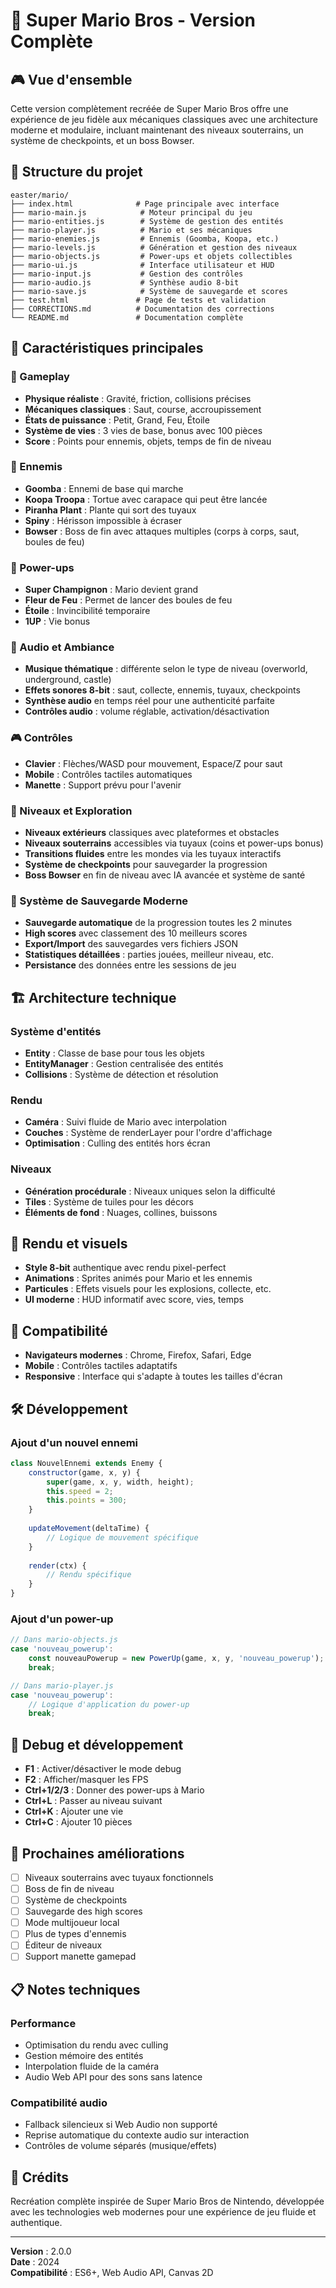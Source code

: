 # 🍄 Super Mario Bros - Version Complète

## 🎮 Vue d'ensemble

Cette version complètement recréée de Super Mario Bros offre une expérience de jeu fidèle aux mécaniques classiques avec une architecture moderne et modulaire, incluant maintenant des niveaux souterrains, un système de checkpoints, et un boss Bowser.

## 📁 Structure du projet

```
easter/mario/
├── index.html              # Page principale avec interface
├── mario-main.js            # Moteur principal du jeu
├── mario-entities.js        # Système de gestion des entités
├── mario-player.js          # Mario et ses mécaniques
├── mario-enemies.js         # Ennemis (Goomba, Koopa, etc.)
├── mario-levels.js          # Génération et gestion des niveaux
├── mario-objects.js         # Power-ups et objets collectibles
├── mario-ui.js              # Interface utilisateur et HUD
├── mario-input.js           # Gestion des contrôles
├── mario-audio.js           # Synthèse audio 8-bit
├── mario-save.js            # Système de sauvegarde et scores
├── test.html               # Page de tests et validation
├── CORRECTIONS.md          # Documentation des corrections
└── README.md               # Documentation complète
```

## 🚀 Caractéristiques principales

### 🎯 Gameplay
- **Physique réaliste** : Gravité, friction, collisions précises
- **Mécaniques classiques** : Saut, course, accroupissement
- **États de puissance** : Petit, Grand, Feu, Étoile
- **Système de vies** : 3 vies de base, bonus avec 100 pièces
- **Score** : Points pour ennemis, objets, temps de fin de niveau

### 👾 Ennemis
- **Goomba** : Ennemi de base qui marche
- **Koopa Troopa** : Tortue avec carapace qui peut être lancée
- **Piranha Plant** : Plante qui sort des tuyaux
- **Spiny** : Hérisson impossible à écraser
- **Bowser** : Boss de fin avec attaques multiples (corps à corps, saut, boules de feu)

### 🎁 Power-ups
- **Super Champignon** : Mario devient grand
- **Fleur de Feu** : Permet de lancer des boules de feu
- **Étoile** : Invincibilité temporaire
- **1UP** : Vie bonus

### 🎵 Audio et Ambiance
- **Musique thématique** : différente selon le type de niveau (overworld, underground, castle)
- **Effets sonores 8-bit** : saut, collecte, ennemis, tuyaux, checkpoints
- **Synthèse audio** en temps réel pour une authenticité parfaite
- **Contrôles audio** : volume réglable, activation/désactivation

### 🎮 Contrôles
- **Clavier** : Flèches/WASD pour mouvement, Espace/Z pour saut
- **Mobile** : Contrôles tactiles automatiques
- **Manette** : Support prévu pour l'avenir

### 🏰 Niveaux et Exploration
- **Niveaux extérieurs** classiques avec plateformes et obstacles
- **Niveaux souterrains** accessibles via tuyaux (coins et power-ups bonus)
- **Transitions fluides** entre les mondes via les tuyaux interactifs
- **Système de checkpoints** pour sauvegarder la progression
- **Boss Bowser** en fin de niveau avec IA avancée et système de santé

### 💾 Système de Sauvegarde Moderne
- **Sauvegarde automatique** de la progression toutes les 2 minutes
- **High scores** avec classement des 10 meilleurs scores
- **Export/Import** des sauvegardes vers fichiers JSON
- **Statistiques détaillées** : parties jouées, meilleur niveau, etc.
- **Persistance** des données entre les sessions de jeu

## 🏗️ Architecture technique

### Système d'entités
- **Entity** : Classe de base pour tous les objets
- **EntityManager** : Gestion centralisée des entités
- **Collisions** : Système de détection et résolution

### Rendu
- **Caméra** : Suivi fluide de Mario avec interpolation
- **Couches** : Système de renderLayer pour l'ordre d'affichage
- **Optimisation** : Culling des entités hors écran

### Niveaux
- **Génération procédurale** : Niveaux uniques selon la difficulté
- **Tiles** : Système de tuiles pour les décors
- **Éléments de fond** : Nuages, collines, buissons

## 🎨 Rendu et visuels

- **Style 8-bit** authentique avec rendu pixel-perfect
- **Animations** : Sprites animés pour Mario et les ennemis
- **Particules** : Effets visuels pour les explosions, collecte, etc.
- **UI moderne** : HUD informatif avec score, vies, temps

## 📱 Compatibilité

- **Navigateurs modernes** : Chrome, Firefox, Safari, Edge
- **Mobile** : Contrôles tactiles adaptatifs
- **Responsive** : Interface qui s'adapte à toutes les tailles d'écran

## 🛠️ Développement

### Ajout d'un nouvel ennemi

```javascript
class NouvelEnnemi extends Enemy {
    constructor(game, x, y) {
        super(game, x, y, width, height);
        this.speed = 2;
        this.points = 300;
    }
    
    updateMovement(deltaTime) {
        // Logique de mouvement spécifique
    }
    
    render(ctx) {
        // Rendu spécifique
    }
}
```

### Ajout d'un power-up

```javascript
// Dans mario-objects.js
case 'nouveau_powerup':
    const nouveauPowerup = new PowerUp(game, x, y, 'nouveau_powerup');
    break;

// Dans mario-player.js
case 'nouveau_powerup':
    // Logique d'application du power-up
    break;
```

## 🐛 Debug et développement

- **F1** : Activer/désactiver le mode debug
- **F2** : Afficher/masquer les FPS
- **Ctrl+1/2/3** : Donner des power-ups à Mario
- **Ctrl+L** : Passer au niveau suivant
- **Ctrl+K** : Ajouter une vie
- **Ctrl+C** : Ajouter 10 pièces

## 🎯 Prochaines améliorations

- [ ] Niveaux souterrains avec tuyaux fonctionnels
- [ ] Boss de fin de niveau
- [ ] Système de checkpoints
- [ ] Sauvegarde des high scores
- [ ] Mode multijoueur local
- [ ] Plus de types d'ennemis
- [ ] Éditeur de niveaux
- [ ] Support manette gamepad

## 📋 Notes techniques

### Performance
- Optimisation du rendu avec culling
- Gestion mémoire des entités
- Interpolation fluide de la caméra
- Audio Web API pour des sons sans latence

### Compatibilité audio
- Fallback silencieux si Web Audio non supporté
- Reprise automatique du contexte audio sur interaction
- Contrôles de volume séparés (musique/effets)

## 🎉 Crédits

Recréation complète inspirée de Super Mario Bros de Nintendo, développée avec les technologies web modernes pour une expérience de jeu fluide et authentique.

---

**Version** : 2.0.0  
**Date** : 2024  
**Compatibilité** : ES6+, Web Audio API, Canvas 2D
